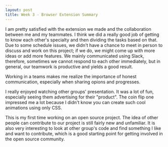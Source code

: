 ```yaml
---
layout: post
title: Week 3 - Browser Extension Summary
---
```


I am pretty satisfied with the extension we made and the collaboration between me and my teammates. I think we did a really good job of getting to know each other's specialty and then dividing the tasks based on that. Due to some schedule issues, we didn't have a chance to meet in person to discuss and work on this project; if we do, we might come up with more ideas or add more features. We mainly communicated using Slack, therefore, sometimes we cannot respond to each other immediately, but in general, our teamwork is productive and yields a good result.

Working in a teams makes me realize the importance of honest communication, especially when sharing opions and progresses.

I really enjoyed watching other groups' presentation. It was a lot of fun, especially seeing them advertising for their "product". The coin flip one impressed me a lot because I didn't know you can create such cool animations using only CSS.

This is my first time working on an open source project. The idea of other people can contribute to our project is still fairly new and unfamiliar. It is also very interesting to look at other group's code and find something I like and want to contribute, which is a good starting point for getting involved in the open source community.
